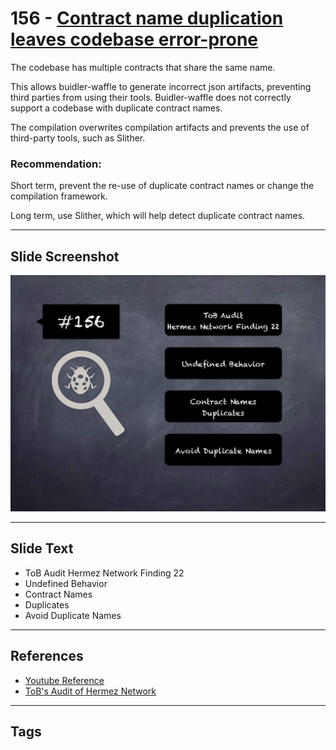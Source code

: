 
# 156 - [Contract name duplication leaves codebase error-prone](./Contract%20name%20duplication%20leaves%20codebase%20error-prone.md)

The codebase has multiple contracts that share the same name. 

This allows buidler-waffle to generate incorrect json artifacts, preventing third parties from using their tools. Buidler-waffle does not correctly support a codebase with duplicate contract names. 

The compilation overwrites compilation artifacts and prevents the use of third-party tools, such as Slither.

### Recommendation:
Short term, prevent the re-use of duplicate contract names or change the compilation framework. 

Long term, use Slither, which will help detect duplicate contract names.
___
## Slide Screenshot
![156.jpg](../../images/8.%20Audit%20Findings%20201/156.jpg)
___
## Slide Text
- ToB Audit Hermez Network Finding 22
- Undefined Behavior
- Contract Names
- Duplicates
- Avoid Duplicate Names
___
## References
- [Youtube Reference](https://youtu.be/zAzNDwu23UI?t=991)
- [ToB's Audit of Hermez Network](https://github.com/trailofbits/publications/blob/master/reviews/hermez.pdf)
___
## Tags

